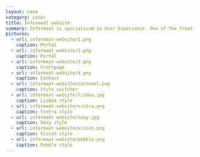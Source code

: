 ```yaml
---
layout: case
category: cases
title: Informaat website
summary: Informaat is specialised in User Experience. One of the treats of this website was that the designers were allowed to send in their own visual styles as a CSS package. A strict separation of structure and style made sure that the landing page of Informaat User Experience design could be viewed in many different visual styles.
pictures:
  - url: informaat-website/1.png
    caption: Portal
  - url: informaat-website/2.png
    caption: Portal
  - url: informaat-website/3.png
    caption: Frontpage
  - url: informaat-website/4.png
    caption: Contact
  - url: informaat-website/carousel.png
    caption: Style switcher
  - url: informaat-website/lisboa.jpg
    caption: Lisboa style
  - url: informaat-website/sintra.png
    caption: Sintra style
  - url: informaat-website/sexy.jpg
    caption: Sexy style
  - url: informaat-website/vision.png
    caption: Vision style
  - url: informaat-website/pebble.png
    caption: Pebble style
---
```

